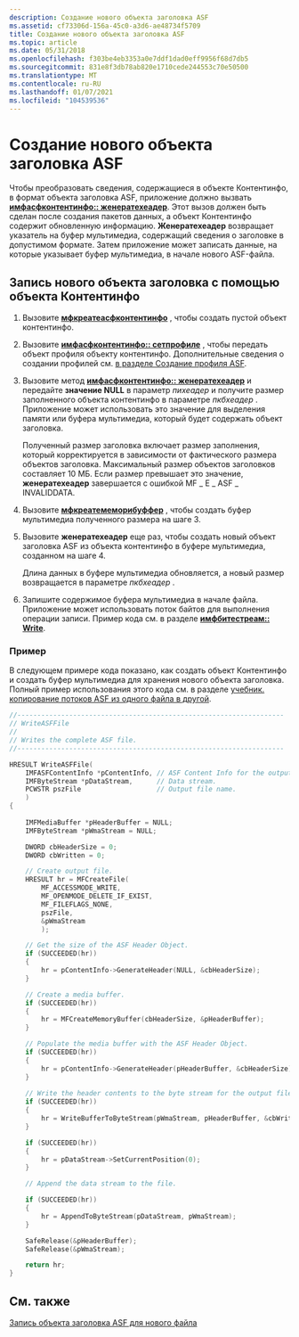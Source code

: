 ```yaml
---
description: Создание нового объекта заголовка ASF
ms.assetid: cf73306d-156a-45c0-a3d6-ae48734f5709
title: Создание нового объекта заголовка ASF
ms.topic: article
ms.date: 05/31/2018
ms.openlocfilehash: f303be4eb3353a0e7ddf1dad0eff9956f68d7db5
ms.sourcegitcommit: 831e8f3db78ab820e1710cede244553c70e50500
ms.translationtype: MT
ms.contentlocale: ru-RU
ms.lasthandoff: 01/07/2021
ms.locfileid: "104539536"
---
```

# <a name="generating-a-new-asf-header-object"></a>Создание нового объекта заголовка ASF

Чтобы преобразовать сведения, содержащиеся в объекте Контентинфо, в формат объекта заголовка ASF, приложение должно вызвать [**имфасфконтентинфо:: женератехеадер**](/windows/desktop/api/wmcontainer/nf-wmcontainer-imfasfcontentinfo-generateheader). Этот вызов должен быть сделан после создания пакетов данных, а объект Контентинфо содержит обновленную информацию. **Женератехеадер** возвращает указатель на буфер мультимедиа, содержащий сведения о заголовке в допустимом формате. Затем приложение может записать данные, на которые указывает буфер мультимедиа, в начале нового ASF-файла.

## <a name="to-write-a-new-header-object-by-using-the-contentinfo-object"></a>Запись нового объекта заголовка с помощью объекта Контентинфо

1.  Вызовите [**мфкреатеасфконтентинфо**](/windows/desktop/api/wmcontainer/nf-wmcontainer-mfcreateasfcontentinfo) , чтобы создать пустой объект контентинфо.
2.  Вызовите [**имфасфконтентинфо:: сетпрофиле**](/windows/desktop/api/wmcontainer/nf-wmcontainer-imfasfcontentinfo-setprofile) , чтобы передать объект профиля объекту контентинфо. Дополнительные сведения о создании профилей см. [в разделе Создание профиля ASF](creating-an-asf-profile.md).
3.  Вызовите метод [**имфасфконтентинфо:: женератехеадер**](/windows/desktop/api/wmcontainer/nf-wmcontainer-imfasfcontentinfo-generateheader) и передайте **значение NULL** в параметр *пихеадер* и получите размер заполненного объекта контентинфо в параметре *пкбхеадер* . Приложение может использовать это значение для выделения памяти или буфера мультимедиа, который будет содержать объект заголовка.

    Полученный размер заголовка включает размер заполнения, который корректируется в зависимости от фактического размера объектов заголовка. Максимальный размер объектов заголовков составляет 10 МБ. Если размер превышает это значение, **женератехеадер** завершается с ошибкой MF \_ E \_ ASF \_ INVALIDDATA.

4.  Вызовите [**мфкреатемеморибуффер**](/windows/desktop/api/mfapi/nf-mfapi-mfcreatememorybuffer) , чтобы создать буфер мультимедиа полученного размера на шаге 3.
5.  Вызовите **женератехеадер** еще раз, чтобы создать новый объект заголовка ASF из объекта контентинфо в буфере мультимедиа, созданном на шаге 4.

    Длина данных в буфере мультимедиа обновляется, а новый размер возвращается в параметре *пкбхеадер* .

6.  Запишите содержимое буфера мультимедиа в начале файла. Приложение может использовать поток байтов для выполнения операции записи. Пример кода см. в разделе [**имфбитестреам:: Write**](/windows/desktop/api/mfobjects/nf-mfobjects-imfbytestream-write).

### <a name="example"></a>Пример

В следующем примере кода показано, как создать объект Контентинфо и создать буфер мультимедиа для хранения нового объекта заголовка. Полный пример использования этого кода см. в разделе [учебник. копирование потоков ASF из одного файла в другой](tutorial--copying-asf-streams-from-one-file-to-another.md).


```C++
//-------------------------------------------------------------------
// WriteASFFile
//
// Writes the complete ASF file.
//-------------------------------------------------------------------

HRESULT WriteASFFile( 
    IMFASFContentInfo *pContentInfo, // ASF Content Info for the output file.
    IMFByteStream *pDataStream,      // Data stream.
    PCWSTR pszFile                   // Output file name.
    )
{
    
    IMFMediaBuffer *pHeaderBuffer = NULL;
    IMFByteStream *pWmaStream = NULL;

    DWORD cbHeaderSize = 0;
    DWORD cbWritten = 0;

    // Create output file.
    HRESULT hr = MFCreateFile(
        MF_ACCESSMODE_WRITE, 
        MF_OPENMODE_DELETE_IF_EXIST,
        MF_FILEFLAGS_NONE,
        pszFile,
        &pWmaStream
        );

    // Get the size of the ASF Header Object.
    if (SUCCEEDED(hr))
    {
        hr = pContentInfo->GenerateHeader(NULL, &cbHeaderSize);
    }

    // Create a media buffer.
    if (SUCCEEDED(hr))
    {
        hr = MFCreateMemoryBuffer(cbHeaderSize, &pHeaderBuffer);
    }

    // Populate the media buffer with the ASF Header Object.
    if (SUCCEEDED(hr))
    {
        hr = pContentInfo->GenerateHeader(pHeaderBuffer, &cbHeaderSize);
    }
 
    // Write the header contents to the byte stream for the output file.
    if (SUCCEEDED(hr))
    {
        hr = WriteBufferToByteStream(pWmaStream, pHeaderBuffer, &cbWritten);
    }

    if (SUCCEEDED(hr))
    {
        hr = pDataStream->SetCurrentPosition(0);
    }

    // Append the data stream to the file.

    if (SUCCEEDED(hr))
    {
        hr = AppendToByteStream(pDataStream, pWmaStream);
    }

    SafeRelease(&pHeaderBuffer);
    SafeRelease(&pWmaStream);

    return hr;
}
```



## <a name="related-topics"></a>См. также

<dl> <dt>

[Запись объекта заголовка ASF для нового файла](writing-an-asf-header-object-for-a-new-file.md)
</dt> </dl>

 

 



